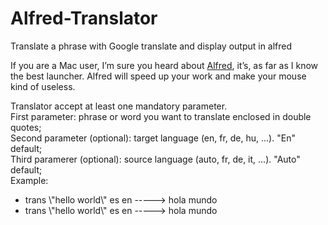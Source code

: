 Alfred-Translator
=================

Translate a phrase with Google translate and display output in alfred

If you are a Mac user, I’m sure you heard about <a href="http://www.alfredapp.com">Alfred</a>, it’s, as far as I know the best launcher. Alfred will speed up your work and make your mouse kind of useless.

Translator accept at least one mandatory parameter.<br>
First parameter: phrase or word you want to translate enclosed in double quotes;<br>
Second parameter (optional): target language (en, fr, de, hu, ...). \"En\" default;<br>
Third paramerer (optional): source language (auto, fr, de, it, ...). \"Auto\" default;<br>
Example:<br>
<ul>
    <li>trans \"hello world\" es en   -----> hola mundo</li>
    <li>trans \"hello world\" es en   -----> hola mundo</li>
</ul>